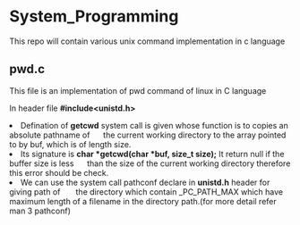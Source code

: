 # System_Programming

This repo will contain various unix command implementation in c language

## pwd.c ##
This file is an implementation of pwd command of linux in C language

In header file <b>#include<unistd.h></b> <br>
<li>Defination of <b>getcwd</b> system call is given whose function is to copies an absolute pathname of &nbsp;&nbsp;&nbsp;&nbsp;&nbsp;the current working directory to the array pointed to by buf, which is of length size.
  <li>Its signature is <b>char *getcwd(char *buf, size_t size);</b> It return null if the buffer size is less &nbsp;&nbsp;&nbsp;&nbsp;&nbsp;than the size of the current working directory therefore this error should be check.
  <li>We can use the system call pathconf declare in <b>unistd.h</b> header for giving path of &nbsp;&nbsp;&nbsp;&nbsp;&nbsp; the directory which contain _PC_PATH_MAX which have maximum length of a filename in the directory path.(for more detail refer man 3 pathconf)
  
  
